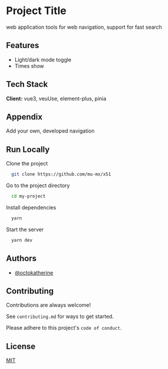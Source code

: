 
# Project Title

web application tools for web navigation, support for fast search


## Features

- Light/dark mode toggle
- Times show


## Tech Stack

**Client:** vue3, veuUse, element-plus, pinia

## Appendix

Add your own, developed navigation


## Run Locally

Clone the project

```bash
  git clone https://github.com/mu-mx/x51
```

Go to the project directory

```bash
  cd my-project
```

Install dependencies

```bash
  yarn
```

Start the server

```bash
  yarn dev
```


## Authors

- [@octokatherine](https://github.com/mu-mx)


## Contributing

Contributions are always welcome!

See `contributing.md` for ways to get started.

Please adhere to this project's `code of conduct`.


## License

[MIT](https://choosealicense.com/licenses/mit/)

